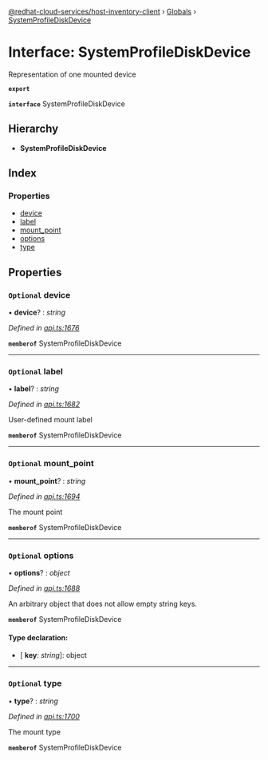 [@redhat-cloud-services/host-inventory-client](../README.md) › [Globals](../globals.md) › [SystemProfileDiskDevice](systemprofilediskdevice.md)

# Interface: SystemProfileDiskDevice

Representation of one mounted device

**`export`** 

**`interface`** SystemProfileDiskDevice

## Hierarchy

* **SystemProfileDiskDevice**

## Index

### Properties

* [device](systemprofilediskdevice.md#optional-device)
* [label](systemprofilediskdevice.md#optional-label)
* [mount_point](systemprofilediskdevice.md#optional-mount_point)
* [options](systemprofilediskdevice.md#optional-options)
* [type](systemprofilediskdevice.md#optional-type)

## Properties

### `Optional` device

• **device**? : *string*

*Defined in [api.ts:1676](https://github.com/RedHatInsights/javascript-clients/blob/master/packages/host-inventory/api.ts#L1676)*

**`memberof`** SystemProfileDiskDevice

___

### `Optional` label

• **label**? : *string*

*Defined in [api.ts:1682](https://github.com/RedHatInsights/javascript-clients/blob/master/packages/host-inventory/api.ts#L1682)*

User-defined mount label

**`memberof`** SystemProfileDiskDevice

___

### `Optional` mount_point

• **mount_point**? : *string*

*Defined in [api.ts:1694](https://github.com/RedHatInsights/javascript-clients/blob/master/packages/host-inventory/api.ts#L1694)*

The mount point

**`memberof`** SystemProfileDiskDevice

___

### `Optional` options

• **options**? : *object*

*Defined in [api.ts:1688](https://github.com/RedHatInsights/javascript-clients/blob/master/packages/host-inventory/api.ts#L1688)*

An arbitrary object that does not allow empty string keys.

**`memberof`** SystemProfileDiskDevice

#### Type declaration:

* \[ **key**: *string*\]: object

___

### `Optional` type

• **type**? : *string*

*Defined in [api.ts:1700](https://github.com/RedHatInsights/javascript-clients/blob/master/packages/host-inventory/api.ts#L1700)*

The mount type

**`memberof`** SystemProfileDiskDevice
